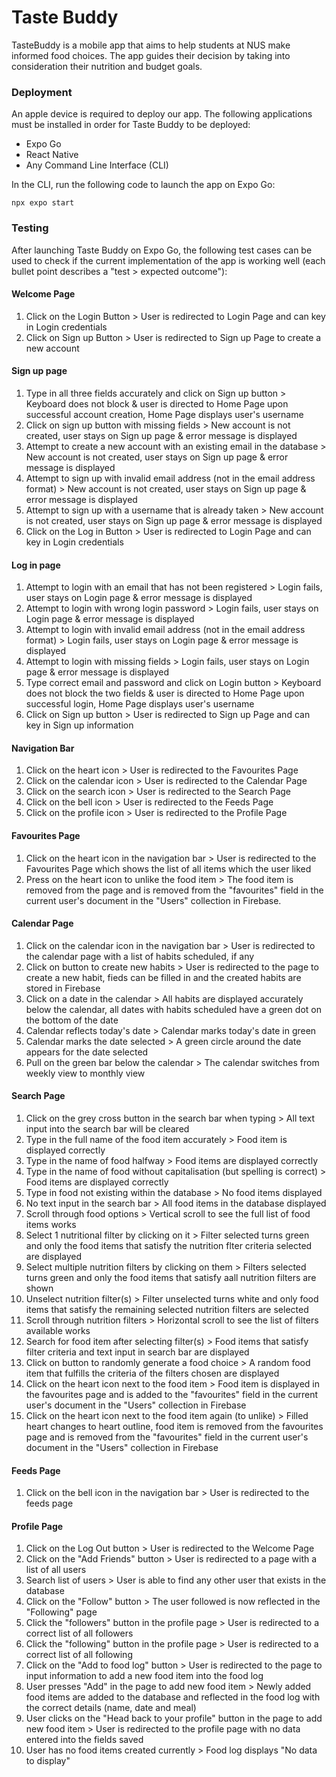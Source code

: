 # Taste Buddy
TasteBuddy is a mobile app that aims to help students at NUS make informed food choices. The app guides their decision by taking into consideration their nutrition and budget goals.

### Deployment
An apple device is required to deploy our app. The following applications must be installed in order for Taste Buddy to be deployed:
- Expo Go
- React Native
- Any Command Line Interface (CLI)

In the CLI, run the following code to launch the app on Expo Go:
```
npx expo start
```

### Testing
After launching Taste Buddy on Expo Go, the following test cases can be used to check if the current implementation of the app is working well (each bullet point describes a "test > expected outcome"):
#### Welcome Page
1. Click on the Login Button > User is redirected to Login Page and can key in Login credentials
2. Click on Sign up Button > User is redirected to Sign up Page to create a new account
#### Sign up page
1. Type in all three fields accurately and click on Sign up button > Keyboard does not block & user is directed to Home Page upon successful account creation, Home Page displays user's username
2. Click on sign up button with missing fields > New account is not created, user stays on Sign up page & error message is displayed 
3. Attempt to create a new account with an existing email in the database > New account is not created, user stays on Sign up page & error message is displayed
4. Attempt to sign up with invalid email address (not in the email address format) > New account is not created, user stays on Sign up page & error message is displayed
5. Attempt to sign up with a username that is already taken > New account is not created, user stays on Sign up page & error message is displayed
6. Click on the Log in Button > User is redirected to Login Page and can key in Login credentials
#### Log in page
1. Attempt to login with an email that has not been registered > Login fails, user stays on Login page & error message is displayed
2. Attempt to login with wrong login password > Login fails, user stays on Login page & error message is displayed
3. Attempt to login with invalid email address (not in the email address format) > Login fails, user stays on Login page & error message is displayed
4. Attempt to login with missing fields > Login fails, user stays on Login page & error message is displayed
5. Type correct email and password and click on Login button > Keyboard does not block the two fields & user is directed to Home Page upon successful login, Home Page displays user's username
6. Click on Sign up button > User is redirected to Sign up Page and can key in Sign up information
#### Navigation Bar
1. Click on the heart icon > User is redirected to the Favourites Page 
2. Click on the calendar icon > User is redirected to the Calendar Page
3. Click on the search icon > User is redirected to the Search Page
4. Click on the bell icon > User is redirected to the Feeds Page
5. Click on the profile icon > User is redirected to the Profile Page
#### Favourites Page
1. Click on the heart icon in the navigation bar > User is redirected to the Favourites Page which shows the list of all items which the user liked
2. Press on the heart icon to unlike the food item > The food item is removed from the page and is removed from the "favourites" field in the current user's document in the "Users" collection in Firebase. 
#### Calendar Page
1. Click on the calendar icon in the navigation bar > User is redirected to the calendar page with a list of habits scheduled, if any
2. Click on button to create new habits > User is redirected to the page to create a new habit, fieds can be filled in and the created habits are stored in Firebase
3. Click on a date in the calendar > All habits are displayed accurately below the calendar, all dates with habits scheduled have a green dot on the bottom of the date
4. Calendar reflects today's date > Calendar marks today's date in green
5. Calendar marks the date selected > A green circle around the date appears for the date selected
6. Pull on the green bar below the calendar > The calendar switches from weekly view to monthly view
#### Search Page
1. Click on the grey cross button in the search bar when typing > All text input into the search bar will be cleared
2. Type in the full name of the food item accurately > Food item is displayed correctly
3. Type in the name of food halfway > Food items are displayed correctly
4. Type in the name of food without capitalisation (but spelling is correct) > Food items are displayed correctly
5. Type in food not existing within the database > No food items displayed
6. No text input in the search bar > All food items in the database displayed
7. Scroll through food options > Vertical scroll to see the full list of food items works
8. Select 1 nutritional filter by clicking on it > Filter selected turns green and only the food items that satisfy the nutrition flter criteria selected are displayed 
9. Select multiple nutrition filters by clicking on them > Filters selected turns green and only the food items that satisfy aall nutrition filters are shown
10. Unselect nutrition filter(s) > Filter unselected turns white and only food items that satisfy the remaining selected nutrition filters are selected
11. Scroll through nutrition filters > Horizontal scroll to see the list of filters available works
12. Search for food item after selecting filter(s) > Food items that satisfy filter criteria and text input in search bar are displayed
13. Click on button to randomly generate a food choice > A random food item that fulfills the criteria of the filters chosen are displayed 
14. Click on the heart icon next to the food item > Food item is displayed in the favourites page and is added to the "favourites" field in the current user's document in the "Users" collection in Firebase
15. Click on the heart icon next to the food item again (to unlike) > Filled heart changes to heart outline, food item is removed from the favourites page and is removed from the "favourites" field in the current user's document in the "Users" collection in Firebase
#### Feeds Page 
1. Click on the bell icon in the navigation bar > User is redirected to the feeds page
#### Profile Page
1. Click on the Log Out button > User is redirected to the Welcome Page
2. Click on the "Add Friends" button > User is redirected to a page with a list of all users 
3. Search list of users > User is able to find any other user that exists in the database
4. Click on the "Follow" button > The user followed is now reflected in the "Following" page
5. Click the "followers" button in the profile page > User is redirected to a correct list of all followers
6. Click the "following" button in the profile page > User is redirected to a correct list of all following
7. Click on the "Add to food log" button > User is redirected to the page to input information to add a new food item into the food log 
8. User presses "Add" in the page to add new food item > Newly added food items are added to the database and reflected in the food log with the correct details (name, date and meal)
9. User clicks on the "Head back to your profile" button in the page to add new food item > User is redirected to the profile page with no data entered into the fields saved
10. User has no food items created currently > Food log displays "No data to display"